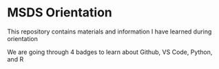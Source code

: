 # MSDS Orientation

This repository contains materials and information I have learned during orientation

We are going through 4 badges to learn about Github, VS Code, Python, and R
